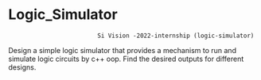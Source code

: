 # Logic_Simulator
                             Si Vision -2022-internship (logic-simulator)  
Design a simple logic simulator that provides a mechanism to run and simulate logic circuits by c++ oop.
Find the desired outputs for different designs.
